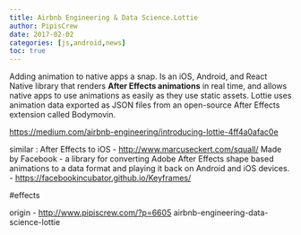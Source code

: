 ```yaml
---
title: Airbnb Engineering & Data Science.Lottie
author: PipisCrew
date: 2017-02-02
categories: [js,android,news]
toc: true
---
```


Adding animation to native apps a snap. Is an iOS, Android, and React Native library that renders **After Effects animations** in real time, and allows native apps to use animations as easily as they use static assets. Lottie uses animation data exported as JSON files from an open-source After Effects extension called Bodymovin.

https://medium.com/airbnb-engineering/introducing-lottie-4ff4a0afac0e

similar :
After Effects to iOS - http://www.marcuseckert.com/squall/
Made by Facebook - a library for converting Adobe After Effects shape based animations to a data format and playing it back on Android and iOS devices. - https://facebookincubator.github.io/Keyframes/

#effects

origin - http://www.pipiscrew.com/?p=6605 airbnb-engineering-data-science-lottie